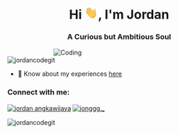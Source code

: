 <h1 align="center">Hi <img src="https://github.com/ABSphreak/ABSphreak/blob/master/gifs/Hi.gif" width="30px">, I'm Jordan</h1>
<h3 align="center">A Curious but Ambitious Soul</h3>
<img align="right" alt="Coding" width="400" src="https://media.tenor.com/NOYF3f82b_gAAAAC/programmer.gif">

<p align="left"> <img src="https://komarev.com/ghpvc/?username=jordancodegit&label=Page%20Visitors&color=0e75b6&style=plastic" alt="jordancodegit" /> </p>

- 📄 Know about my experiences [here](https://drive.google.com/drive/folders/1mtn_IBWa_5Qro83NPA2tgXOJBdH0SWOG?usp=drive_link) 

<h3 align="left">Connect with me:</h3>
<p align="left">
<a href="https://www.linkedin.com/in/jordan-angkawijaya-776502254/" target="blank"><img align="center" src="https://raw.githubusercontent.com/rahuldkjain/github-profile-readme-generator/master/src/images/icons/Social/linked-in-alt.svg" alt="jordan angkawijaya" height="30" width="40" /></a>
<a href="https://instagram.com/jonggg._" target="blank"><img align="center" src="https://raw.githubusercontent.com/rahuldkjain/github-profile-readme-generator/master/src/images/icons/Social/instagram.svg" alt="jonggg._" height="30" width="40" /></a>
</p>

<p><img align="center" src="https://github-readme-stats.vercel.app/api/top-langs?username=jordancodegit&show_icons=true&theme=synthwave&locale=en&layout=compact" alt="jordancodegit" /></p>
